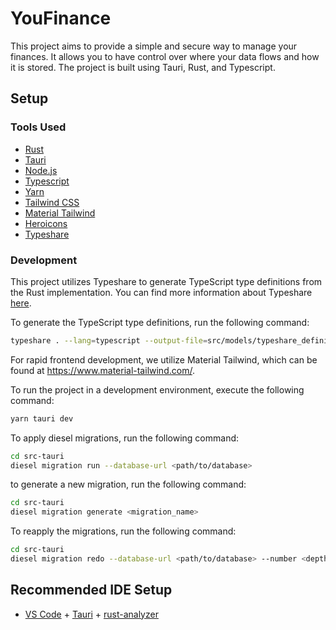 # YouFinance

This project aims to provide a simple and secure way to manage your finances. It allows you to have control over where your data flows and how it is stored. The project is built using Tauri, Rust, and Typescript.

## Setup

### Tools Used

- [Rust](https://www.rust-lang.org/)
- [Tauri](https://tauri.app/)
- [Node.js](https://nodejs.org/)
- [Typescript](https://www.typescriptlang.org/)
- [Yarn](https://yarnpkg.com/)
- [Tailwind CSS](https://tailwindcss.com/)
- [Material Tailwind](https://www.material-tailwind.com/)
- [Heroicons](https://heroicons.com/)
- [Typeshare](https://github.com/1password/typeshare)

### Development

This project utilizes Typeshare to generate TypeScript type definitions from the Rust implementation. You can find more information about Typeshare [here](https://github.com/1Password/typeshare).

To generate the TypeScript type definitions, run the following command:

```bash
typeshare . --lang=typescript --output-file=src/models/typeshare_definitions.ts
```

For rapid frontend development, we utilize Material Tailwind, which can be found at https://www.material-tailwind.com/.

To run the project in a development environment, execute the following command:

```bash
yarn tauri dev
```

To apply diesel migrations, run the following command:

```bash
cd src-tauri
diesel migration run --database-url <path/to/database>
```

to generate a new migration, run the following command:

```bash
cd src-tauri
diesel migration generate <migration_name>
```

To reapply the migrations, run the following command:

```bash
cd src-tauri
diesel migration redo --database-url <path/to/database> --number <depth>
```

## Recommended IDE Setup

- [VS Code](https://code.visualstudio.com/) + [Tauri](https://marketplace.visualstudio.com/items?itemName=tauri-apps.tauri-vscode) + [rust-analyzer](https://marketplace.visualstudio.com/items?itemName=rust-lang.rust-analyzer)
